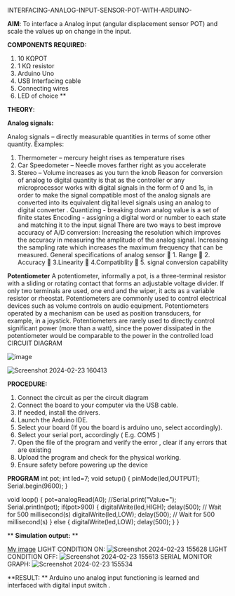  INTERFACING-ANALOG-INPUT-SENSOR-POT-WITH-ARDUINO-




**AIM**:  To interface a Analog  input (angular displacement sensor POT) and scale the values up on change in the input.


**COMPONENTS REQUIRED:**
1.	10 KΩPOT
2.	1 KΩ resistor 
3.	Arduino Uno 
4.	USB Interfacing cable 
5.	Connecting wires 
6.	LED of choice 
**


**THEORY**: 

**Analog signals:**

Analog signals – directly measurable quantities in terms of some other quantity.
Examples:
1. Thermometer – mercury height rises as temperature rises
2. Car Speedometer – Needle moves farther right as you accelerate
3. Stereo – Volume increases as you turn the knob
Reason for conversion of analog to digital quantity is that as the controller or any microprocessor works with digital signals in the form of 0 and 1s, in order to make the signal compatible  most of the analog signals are converted into its equivalent digital level signals using an analog to digital converter .
Quantizing - breaking down analog value is a set of finite states
Encoding - assigning a digital word or number to each state and matching it to the input signal
 There are two ways to best improve accuracy of A/D conversion:
Increasing the resolution which improves the accuracy in measuring the amplitude of the analog signal.
Increasing the sampling rate which increases the maximum frequency that can be measured.
General specifications of analog sensor
	1. Range
	2. Accuracy
	3.Linearity
	4.Compatiblity
	5. signal conversion capability

**Potentiometer**
A potentiometer, informally a pot, is a three-terminal resistor with a sliding or rotating contact that forms an adjustable voltage divider. If only two terminals are used, one end and the wiper, it acts as a variable resistor or rheostat.
Potentiometers are commonly used to control electrical devices such as volume controls on audio equipment. Potentiometers operated by a mechanism can be used as position transducers, for example, in a joystick. Potentiometers are rarely used to directly control significant power (more than a watt), since the power dissipated in the potentiometer would be comparable to the power in the controlled load
CIRCUIT DIAGRAM





![image](https://user-images.githubusercontent.com/36288975/163530788-eec3cdc3-95e8-4d2d-8349-6d0ea4c9439c.png)


![Screenshot 2024-02-23 160413](https://github.com/SurendarNehru/EXPERIMENT-NO--02-INTERFACING-ANALOG-INPUT-SENSOR-POT-WITH-ARDUINO-/assets/119476295/d845e415-3b04-4b81-9dfa-f81a5528071c)




**PROCEDURE:**

1.	Connect the circuit as per the circuit diagram 
2.	Connect the board to your computer via the USB cable.
3.	If needed, install the drivers.
4.	Launch the Arduino IDE.
5.	Select your board (If you the board is arduino uno, select accordingly).
6.	Select your serial port, accordingly ( E.g. COM5 )
7.	Open the file of the program  and verify the error , clear if any errors that are existing 
8.	Upload the program and check for the physical working. 
9.	Ensure safety before powering up the device 



**PROGRAM** 
 int pot;
int led=7;
void setup()
{
  pinMode(led,OUTPUT);
  Serial.begin(9600);
}

void loop()
{
  pot=analogRead(A0);
  //Serial.print("Value=");
  Serial.println(pot);
  if(pot>900)
  {
  digitalWrite(led,HIGH);
  delay(500); // Wait for 500 millisecond(s)
  digitalWrite(led,LOW);
  delay(500); // Wait for 500 millisecond(s)
}
  else
  {
    digitalWrite(led,LOW);
    delay(500);
  }
}


**
**Simulation output:** 
**


[My image](username.github.com/repository/img/image.jpg)
LIGHT CONDITION ON:
![Screenshot 2024-02-23 155628](https://github.com/SurendarNehru/EXPERIMENT-NO--02-INTERFACING-ANALOG-INPUT-SENSOR-POT-WITH-ARDUINO-/assets/119476295/90091249-7be7-4d7e-95ee-79216fe11fcf)
LIGHT CONDITION OFF:
![Screenshot 2024-02-23 155613](https://github.com/SurendarNehru/EXPERIMENT-NO--02-INTERFACING-ANALOG-INPUT-SENSOR-POT-WITH-ARDUINO-/assets/119476295/cbdb93e7-0d6d-4f27-b2e8-75cb1a00a632)
SERIAL MONITOR GRAPH:
![Screenshot 2024-02-23 155534](https://github.com/SurendarNehru/EXPERIMENT-NO--02-INTERFACING-ANALOG-INPUT-SENSOR-POT-WITH-ARDUINO-/assets/119476295/6951c21d-d172-4db2-ab3f-61a4ae307dc1)








**RESULT: ** Arduino uno analog input functioning is learned and interfaced with digital input switch .
